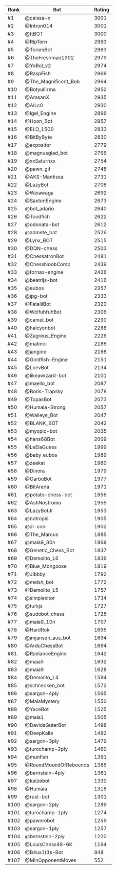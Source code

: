 Rank|Bot|Rating
---|---|---
#1|@caissa-x|3001
#2|@Intron014|3001
#3|@ttBOT|3000
#4|@RipTorn|2993
#5|@ToromBot|2983
#6|@TheFreshman1902|2979
#7|@YoBot_v2|2974
#8|@RaspFish|2969
#9|@The_Magnificent_Bob|2964
#10|@Botyuliirma|2952
#11|@ArasanX|2935
#12|@AILc0|2930
#13|@Igel_Engine|2896
#14|@Hoon_Bot|2857
#15|@ELO_1500|2833
#16|@BitByByte|2830
#17|@expositor|2779
#18|@magnusglad_bot|2766
#19|@xxSaturnxx|2754
#20|@pawn_git|2748
#21|@AKS-Mantissa|2731
#22|@LazyBot|2708
#23|@Weiawaga|2692
#24|@SaxtonEngine|2673
#25|@bot_adario|2640
#26|@Toodfish|2622
#27|@odonata-bot|2612
#28|@admete_bot|2526
#29|@Lynx_BOT|2515
#30|@DQN-chess|2503
#31|@ChessatronBot|2481
#32|@ChessNoobComp|2439
#33|@fornax-engine|2426
#34|@beatrijs-bot|2416
#35|@eubos|2357
#36|@jpg-bot|2333
#37|@FataliiBot|2320
#38|@WolfuhfuhBot|2306
#39|@camel_bot|2290
#40|@halcyonbot|2288
#41|@Zagreus_Engine|2226
#42|@matmoi|2186
#43|@jangine|2168
#44|@Goldfish-Engine|2151
#45|@LoevBot|2134
#46|@likeawizard-bot|2101
#47|@maello_bot|2087
#48|@Boris-Trapsky|2078
#49|@TopasBot|2073
#50|@Humaia-Strong|2057
#51|@Walleye_Bot|2047
#52|@BLANK_BOT|2042
#53|@myopic-bot|2035
#54|@hans68Bot|2009
#55|@LeElaGuess|1999
#56|@baby_eubos|1989
#57|@zeekat|1980
#58|@Dinora|1979
#59|@GarboBot|1977
#60|@BitArena|1971
#61|@potato-chess-bot|1956
#62|@AshNostromo|1955
#63|@LazyBotJr|1953
#64|@notropis|1905
#65|@ai-con|1902
#66|@The_Marcus|1885
#67|@maia9_30n|1869
#68|@Genetic_Chess_Bot|1837
#69|@Demolito_L6|1836
#70|@Blue_Mongoose|1819
#71|@Jibbby|1792
#72|@melsh_bot|1772
#73|@Demolito_L5|1757
#74|@simplexitor|1734
#75|@turkjs|1727
#76|@sudobot_chess|1726
#77|@maia9_10n|1707
#78|@HardRok|1695
#79|@jmjansen_aus_bot|1694
#80|@ArduChessBot|1664
#81|@RadianceEngine|1642
#82|@maia5|1632
#83|@maia9|1628
#84|@Demolito_L4|1594
#85|@schnecken_bot|1572
#86|@sargon-4ply|1565
#87|@MaiaMystery|1550
#88|@YaceBot|1525
#89|@maia1|1505
#90|@DavidsGuterBot|1498
#91|@DeepKalle|1482
#92|@sargon-3ply|1479
#93|@turochamp-2ply|1460
#94|@munfish|1391
#95|@RoundMoundOfRebounds|1385
#96|@bernstein-4ply|1361
#97|@katzebot|1330
#98|@Humaia|1318
#99|@rust-bot|1301
#100|@sargon-2ply|1289
#101|@turochamp-1ply|1274
#102|@pawnrobot|1259
#103|@sargon-1ply|1257
#104|@bernstein-2ply|1220
#105|@LouisChess48-6K|1164
#106|@B4ux1t3s-Bot|848
#107|@MinOpponentMoves|552
